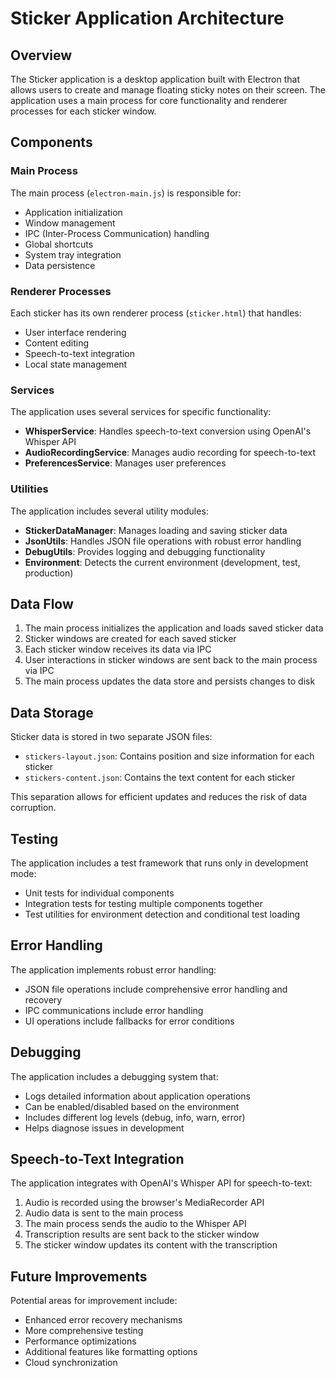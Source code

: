 # Sticker Application Architecture

## Overview

The Sticker application is a desktop application built with Electron that allows users to create and manage floating sticky notes on their screen. The application uses a main process for core functionality and renderer processes for each sticker window.

## Components

### Main Process

The main process (`electron-main.js`) is responsible for:

- Application initialization
- Window management
- IPC (Inter-Process Communication) handling
- Global shortcuts
- System tray integration
- Data persistence

### Renderer Processes

Each sticker has its own renderer process (`sticker.html`) that handles:

- User interface rendering
- Content editing
- Speech-to-text integration
- Local state management

### Services

The application uses several services for specific functionality:

- **WhisperService**: Handles speech-to-text conversion using OpenAI's Whisper API
- **AudioRecordingService**: Manages audio recording for speech-to-text
- **PreferencesService**: Manages user preferences

### Utilities

The application includes several utility modules:

- **StickerDataManager**: Manages loading and saving sticker data
- **JsonUtils**: Handles JSON file operations with robust error handling
- **DebugUtils**: Provides logging and debugging functionality
- **Environment**: Detects the current environment (development, test, production)

## Data Flow

1. The main process initializes the application and loads saved sticker data
2. Sticker windows are created for each saved sticker
3. Each sticker window receives its data via IPC
4. User interactions in sticker windows are sent back to the main process via IPC
5. The main process updates the data store and persists changes to disk

## Data Storage

Sticker data is stored in two separate JSON files:

- `stickers-layout.json`: Contains position and size information for each sticker
- `stickers-content.json`: Contains the text content for each sticker

This separation allows for efficient updates and reduces the risk of data corruption.

## Testing

The application includes a test framework that runs only in development mode:

- Unit tests for individual components
- Integration tests for testing multiple components together
- Test utilities for environment detection and conditional test loading

## Error Handling

The application implements robust error handling:

- JSON file operations include comprehensive error handling and recovery
- IPC communications include error handling
- UI operations include fallbacks for error conditions

## Debugging

The application includes a debugging system that:

- Logs detailed information about application operations
- Can be enabled/disabled based on the environment
- Includes different log levels (debug, info, warn, error)
- Helps diagnose issues in development

## Speech-to-Text Integration

The application integrates with OpenAI's Whisper API for speech-to-text:

1. Audio is recorded using the browser's MediaRecorder API
2. Audio data is sent to the main process
3. The main process sends the audio to the Whisper API
4. Transcription results are sent back to the sticker window
5. The sticker window updates its content with the transcription

## Future Improvements

Potential areas for improvement include:

- Enhanced error recovery mechanisms
- More comprehensive testing
- Performance optimizations
- Additional features like formatting options
- Cloud synchronization
